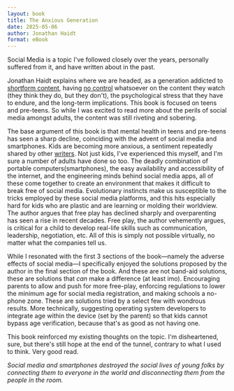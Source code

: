 ```yaml
---
layout: book
title: The Anxious Generation
date: 2025-05-06
author: Jonathan Haidt
format: eBook
---
```


Social Media is a topic I've followed closely over the years, personally suffered from it, and have written about in the past.

Jonathan Haidt explains where we are headed, as a generation addicted to [shortform content](/posts/shortform-content), having [no control](/posts/directed-undirected-consumption/) whatsoever on the content they watch (they think they do, but they don't), the psychological stress that they have to endure, and the long-term implications. This book is focused on teens and pre-teens. So while I was excited to read more about the perils of social media amongst adults, the content was still riveting and sobering.

The base argument of this book is that mental health in teens and pre-teens has seen a sharp decline, coinciding with the advent of social media and smartphones. Kids are becoming more anxious, a sentiment repeatedly shared by other [writers](/reading/digital-minimalism). Not just kids, I've experienced this myself, and I'm sure a number of adults have done so too. The deadly combination of portable computers(smartphones), the easy availability and accessibility of the internet, and the engineering minds behind social media apps, all of these come together to create an environment that makes it difficult to break free of social media. Evolutionary instincts make us susceptible to the tricks employed by these social media platforms, and this hits especially hard for kids who are plastic and are learning or molding their worldview. The author argues that free play has declined sharply and overparenting has seen a rise in recent decades. Free play, the author vehemently argues, is critical for a child to develop real-life skills such as communication, leadership, negotiation, etc. All of this is simply not possible virtually, no matter what the companies tell us.

While I resonated with the first 3 sections of the book—namely the adverse effects of social media—I specifically enjoyed the solutions proposed by the author in the final section of the book. And these are not band-aid solutions, these are solutions that _can_ make a difference (at least imo). Encouraging parents to allow and push for more free-play, enforcing regulations to lower the minimum age for social media registration, and making schools a no-phone zone. These are solutions tried by a select few with wondrous results. More technically, suggesting operating system developers to integrate age within the device (set by the parent) so that kids cannot bypass age verification, because that's as good as not having one.

This book reinforced my existing thoughts on the topic. I'm disheartened, sure, but there's still hope at the end of the tunnel, contrary to what I used to think. Very good read.

_Social media and smartphones destroyed the social lives of young folks by connecting them to everyone in the world and disconnecting them from the people in the room._

